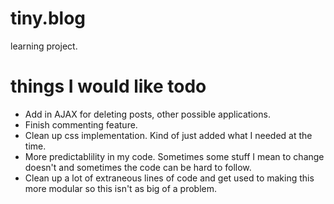 # tiny.blog
learning project.

# things I would like todo
- Add in AJAX for deleting posts, other possible applications.
- Finish commenting feature.
- Clean up css implementation. Kind of just added what I needed at the time.
- More predictablility in my code. Sometimes some stuff I mean to change doesn't and sometimes the code can be hard to follow.
- Clean up a lot of extraneous lines of code and get used to making this more modular so this isn't as big of a problem.
